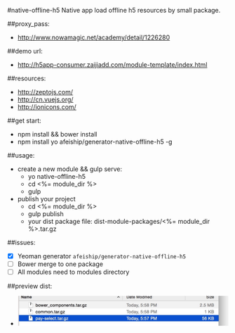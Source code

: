#native-offline-h5
Native app load offline h5 resources by small package.

##proxy_pass:
+ http://www.nowamagic.net/academy/detail/1226280

##demo url:
+ http://h5app-consumer.zaijiadd.com/module-template/index.html

##resources:
+ http://zeptojs.com/
+ http://cn.vuejs.org/
+ http://ionicons.com/

##get start:
+ npm install && bower install
+ npm install yo afeiship/generator-native-offline-h5 -g

##usage:
+ create a new module && gulp serve:
  - yo native-offline-h5
  - cd <%= module_dir %>
  - gulp
+ publish your project
  - cd <%= module_dir %>
  - gulp publish
  - your dist package file: dist-module-packages/<%= module_dir %>.tar.gz

##issues:
* [x] Yeoman generator `afeiship/generator-native-offline-h5`
* [ ] Bower merge to one package
* [ ] All modules need to modules directory

##preview dist:
+ ![dist preview](https://github.com/afeiship/native-offline-h5/blob/master/test/pacakge-size.jpg)
